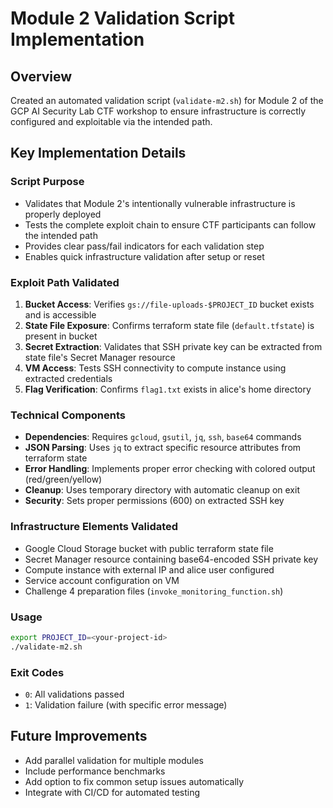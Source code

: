 # Module 2 Validation Script Implementation

## Overview
Created an automated validation script (`validate-m2.sh`) for Module 2 of the GCP AI Security Lab CTF workshop to ensure infrastructure is correctly configured and exploitable via the intended path.

## Key Implementation Details

### Script Purpose
- Validates that Module 2's intentionally vulnerable infrastructure is properly deployed
- Tests the complete exploit chain to ensure CTF participants can follow the intended path
- Provides clear pass/fail indicators for each validation step
- Enables quick infrastructure validation after setup or reset

### Exploit Path Validated
1. **Bucket Access**: Verifies `gs://file-uploads-$PROJECT_ID` bucket exists and is accessible
2. **State File Exposure**: Confirms terraform state file (`default.tfstate`) is present in bucket
3. **Secret Extraction**: Validates that SSH private key can be extracted from state file's Secret Manager resource
4. **VM Access**: Tests SSH connectivity to compute instance using extracted credentials
5. **Flag Verification**: Confirms `flag1.txt` exists in alice's home directory

### Technical Components
- **Dependencies**: Requires `gcloud`, `gsutil`, `jq`, `ssh`, `base64` commands
- **JSON Parsing**: Uses `jq` to extract specific resource attributes from terraform state
- **Error Handling**: Implements proper error checking with colored output (red/green/yellow)
- **Cleanup**: Uses temporary directory with automatic cleanup on exit
- **Security**: Sets proper permissions (600) on extracted SSH key

### Infrastructure Elements Validated
- Google Cloud Storage bucket with public terraform state file
- Secret Manager resource containing base64-encoded SSH private key
- Compute instance with external IP and alice user configured
- Service account configuration on VM
- Challenge 4 preparation files (`invoke_monitoring_function.sh`)

### Usage
```bash
export PROJECT_ID=<your-project-id>
./validate-m2.sh
```

### Exit Codes
- `0`: All validations passed
- `1`: Validation failure (with specific error message)

## Future Improvements
- Add parallel validation for multiple modules
- Include performance benchmarks
- Add option to fix common setup issues automatically
- Integrate with CI/CD for automated testing